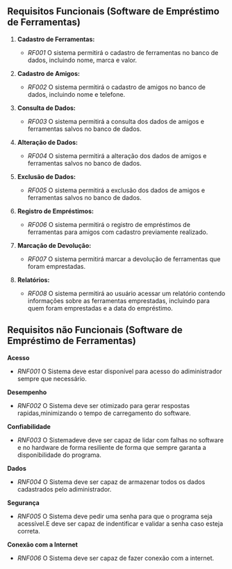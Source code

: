 ## Requisitos Funcionais (Software de Empréstimo de Ferramentas)

1. **Cadastro de Ferramentas:**
   - *RF001* O sistema permitirá o cadastro de ferramentas no banco de dados, incluindo nome, marca e valor.

2. **Cadastro de Amigos:**
   - *RF002* O sistema permitirá o cadastro de amigos no banco de dados, incluindo nome e telefone.

3. **Consulta de Dados:**
   - *RF003* O sistema permitirá a consulta dos dados de amigos e ferramentas salvos no banco de dados.

4. **Alteração de Dados:**
   - *RF004* O sistema permitirá a alteração dos dados de amigos e ferramentas salvos no banco de dados.

5. **Exclusão de Dados:**
   - *RF005* O sistema permitirá a exclusão dos dados de amigos e ferramentas salvos no banco de dados.

6. **Registro de Empréstimos:**
   - *RF006* O sistema permitirá o registro de empréstimos de ferramentas para amigos com cadastro previamente realizado.

7. **Marcação de Devolução:**
   - *RF007* O sistema permitirá marcar a devolução de ferramentas que foram emprestadas.

8. **Relatórios:**
   - *RF008* O sistema permitirá ao usuário acessar um relatório contendo informações sobre as ferramentas emprestadas, incluindo para quem foram emprestadas e a data do empréstimo.
  
## Requisitos não Funcionais (Software de Empréstimo de Ferramentas)

**Acesso**
- *RNF001* O Sistema deve estar disponível para acesso do adiministrador sempre que necessário.
  
**Desempenho**
- *RNF002* O Sistema deve ser otimizado para gerar respostas rapidas,minimizando o tempo de carregamento do software.

**Confiabilidade**
- *RNF003* O Sistemadeve deve ser capaz de lidar com falhas no software e no hardware de forma resiliente de forma que sempre garanta a disponibilidade do programa.

**Dados**
- *RNF004* O Sistema deve ser capaz de armazenar todos os dados cadastrados pelo adiministrador.

**Segurança**
- *RNF005* O Sistema deve pedir uma senha para que o programa seja acessível.E deve ser capaz de indentificar e validar a senha caso esteja correta.

**Conexão com a Internet**
- *RNF006* O Sistema deve ser capaz de fazer conexão com a internet.

